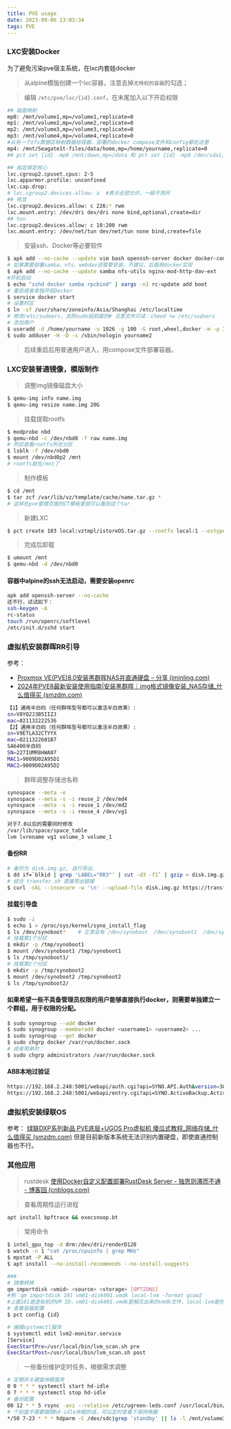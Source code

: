 ```yaml
---
title: PVE usage
date: 2023-09-06 23:03:34
tags: PVE
---
```


### LXC安装Docker

为了避免污染pve宿主系统，在lxc内套娃docker

> 从alpine模版创建一个lxc容器，注意去掉`无特权的容器`的勾选；

> 编辑 `/etc/pve/lxc/{id}.conf`，在末尾加入以下开启权限

```bash
## 磁盘映射
mp0: /mnt/volume1,mp=/volume1,replicate=0
mp1: /mnt/volume2,mp=/volume2,replicate=0
mp2: /mnt/volume3,mp=/volume3,replicate=0
mp3: /mnt/volume4,mp=/volume4,replicate=0
#从另一个zfs数据区映射数据给容器，部署的docker compose文件和config都在这里
mp4: /mnt/Seagate1t-files/data/home,mp=/home/yourname,replicate=0 
## pct set {id} -mp0 /mnt/down,mp=/data 和 pct set {id} -mp0 /dev/sda1,mp=/data

## 指定绑定核心
lxc.cgroup2.cpuset.cpus: 2-5
lxc.apparmor.profile: unconfined
lxc.cap.drop:
# lxc.cgroup2.devices.allow: a  #表示全部允许，一般不用开
## 核显
lxc.cgroup2.devices.allow: c 226:* rwm
lxc.mount.entry: /dev/dri dev/dri none bind,optional,create=dir
## tun
lxc.cgroup2.devices.allow: c 10:200 rwm
lxc.mount.entry: /dev/net/tun dev/net/tun none bind,create=file
```

> 安装ssh、Docker等必要软件

```bash
$ apk add --no-cache --update vim bash openssh-server docker docker-compose openrc tzdata sudo shadow 
# 如果需要部署samba、nfs、webdav还需要安装，不建议，后面用docker实现
$ apk add --no-cache --update samba nfs-utils nginx-mod-http-dav-ext
#开机启动
$ echo "sshd docker samba rpcbind" | xargs -n1 rc-update add boot
# 重启或者单独开启Docker
$ service docker start
# 设置时区
$ ln -sf /usr/share/zoneinfo/Asia/Shanghai /etc/localtime
# 修改/etc/sudoers，去除sudo组前面的# 注意文件只读：chmod +w /etc/sudoers
# 添加用户
$ useradd -d /home/yourname -u 1026 -g 100 -G root,wheel,docker -m -p 1 yourname
$ sudo adduser -H -D -s /sbin/nologin yourname2
```

> 后续重启后用普通用户进入，用compose文件部署容器。

### LXC安装普通镜像，模版制作

> 调整img镜像磁盘大小

```bash
$ qemu-img info name.img
$ qemu-img resize name.img 20G
```

> 挂载提取rootfs

```bash
$ modprobe nbd
$ qemu-nbd -c /dev/nbd0 -f raw name.img
# 然后查看rootfs所在分区
$ lsblk -f /dev/nbd0
$ mount /dev/nbd0p2 /mnt
# rootfs就在/mnt了
```

> 制作模板

```bash
$ cd /mnt
$ tar zcf /var/lib/vz/template/cache/name.tar.gz *
# 这样在pve管理页面的CT模板里就可以看到这个tar
```

> 新建LXC

```bash
$ pct create 103 local:vztmpl/istoreOS.tar.gz --rootfs local:1 --ostype unmanaged --hostname istoreOS --arch amd64 --cores 2 --memory 2048 --swap 0 -net0 bridge=vmbr4,name=eth0
```

> 完成后卸载

```bash
$ umount /mnt
$ qemu-nbd -d /dev/nbd0
```

#### 容器中alpine的ssh无法启动，需要安装openrc

```bash
apk add openssh-server --no-cache
还不行，试试如下：
ssh-keygen -A
rc-status
touch /run/openrc/softlevel
/etc/init.d/sshd start
```

### 虚拟机安装群晖RR引导

参考：

-	[Proxmox VE(PVE)8.0安装黑群晖NAS并直通硬盘 – 分享 (iminling.com)](https://www.iminling.com/2024/pve-install-nas)
-	[2024年PVE8最新安装使用指南|安装黑群晖｜img格式镜像安装_NAS存储_什么值得买 (smzdm.com)](https://post.smzdm.com/p/al82z7ee/)

```bash
【1】通用半白码（任何群晖型号都可以激活半白效果）:
sn=V8YQ2J3B5IIZJ
mac=021132222536
【2】通用半白码（任何群晖型号都可以激活半白效果）:
sn=V9ETLA32CTYYX
mac=0211322601B7
SA6400半白码
SN=227IUMR8HWA07
MAC1=9009D02A95D1
MAC2=9009D02A95D2
```

> 群晖调整存储池名称

```bash
synospace --meta -e
synospace --meta -s -i reuse_2 /dev/md4
synospace --meta -s -i reuse_1 /dev/md2
synospace --meta -s -i reuse_4 /dev/vg1

对于7.0以后的需要同时修改
/var/lib/space/space_table
lvm lvrename vg1 volume_3 volume_1
```

#### 备份RR

```bash
# 备份为 disk.img.gz, 自行导出.
$ dd if=`blkid | grep 'LABEL="RR3"' | cut -d3 -f1` | gzip > disk.img.gz
# 结合 transfer.sh 直接导出链接
$ curl -skL --insecure -w '\n' --upload-file disk.img.gz https://transfer.sh
```

#### 挂载引导盘

```bash
$ sudo -i
$ echo 1 > /proc/sys/kernel/syno_install_flag
$ ls /dev/synoboot*    # 正常会有 /dev/synoboot  /dev/synoboot1  /dev/synoboot2  /dev/synoboot3
# 挂载第1个分区
$ mkdir -p /tmp/synoboot1 
$ mount /dev/synoboot1 /tmp/synoboot1 
$ ls /tmp/synoboot1/
# 挂载第2个分区
$ mkdir -p /tmp/synoboot2
$ mount /dev/synoboot2 /tmp/synoboot2
$ ls /tmp/synoboot2/
```

#### 如果希望一些不具备管理员权限的用户能够直接执行docker，则需要单独建立一个群组，用于权限的分配。

```bash
$ sudo synogroup --add docker
$ sudo synogroup --memberadd docker <username1> <username2> ...
$ sudo synogroup --get docker
$ sudo chgrp docker /var/run/docker.sock
# 或者简单的：
$ sudo chgrp administrators /var/run/docker.sock
```

#### ABB本地过验证

```bash
https://192.168.2.248:5001/webapi/auth.cgi?api=SYNO.API.Auth&version=3&method=login&account=jervis&passwd=Gangdu%4088&format= cookie
https://192.168.2.248:5001/webapi/entry.cgi?api=SYNO.ActiveBackup.Activation&method=set&version=1&activated=true&serial_number=227IUMR8HWA07
```

### 虚拟机安装绿联OS

参考： [绿联DXP系列新品 PVE底层+UGOS Pro虚拟机 傻瓜式教程_网络存储_什么值得买 (smzdm.com)](https://post.smzdm.com/p/aeq9n86m/)
但是目前新版本系统无法识别内置硬盘，即使直通控制器也不行。

### 其他应用

> rustdesk
> [使用Docker自定义配置部署RustDesk Server - 独思则滞而不通 - 博客园 (cnblogs.com)](https://www.cnblogs.com/HeisenbergUncertainty/p/17908858.html)

> 查看周期性运行进程

```bash
apt install bpftrace && execsnoop.bt
```

> 常用命令

```bash
$ intel_gpu_top -d drm:/dev/dri/renderD128
$ watch -n 1 "cat /proc/cpuinfo | grep MHz"
$ mpstat -P ALL
$ apt install --no-install-recommends --no-install-suggests

###
# 镜像转换
qm importdisk <vmid> <source> <storage> [OPTIONS]
#例：qm importdisk 101 vm01-disk001.vmdk local-lvm -format qcow2
#上面101是虚拟机的VM ID，vm01-disk001.vmdk是解压出来的vmdk文件，local-lvm是你的存储ID， -format qcow2 是指定导入后硬盘镜像的格式，默认是raw格式。
# 查看容器配置
$ pct config {id}
```

```bash
# 编辑systemctl服务
$ systemctl edit lvm2-monitor.service
[Service]
ExecStartPre=/usr/local/bin/lvm_scan.sh pre
ExecStartPost=/usr/local/bin/lvm_scan.sh post
```

> 一些备份维护定时任务，根据需求调整

```bash
# 定期开关硬盘休眠服务
0 0 * * * systemctl start hd-idle
0 7 * * * systemctl stop hd-idle
# 备份配置
00 12 * * 5 rsync -avz --relative /etc/ugreen-leds.conf /usr/local/bin/lvm_scan.sh /etc/fstab /etc/pve /etc/network/interfaces /etc/ugreen-leds.conf /etc/fancontrol /usr/local/bin/aggregate_temp.sh /etc/modules /etc/default/grub /etc/default/hd-idle /etc/lvm/lvm.conf /etc/systemd/system/lvm_scan_p* /etc/systemd/system/fake_temp_fs.* /mnt/volume4/PVE/pve_cfg/
# 个别盘不需要跟随hd-idle休眠的话，可以定时查看下保持唤醒
*/50 7-23 * * * hdparm -C /dev/sdc|grep 'standby' || ls -l /mnt/volume3
```
